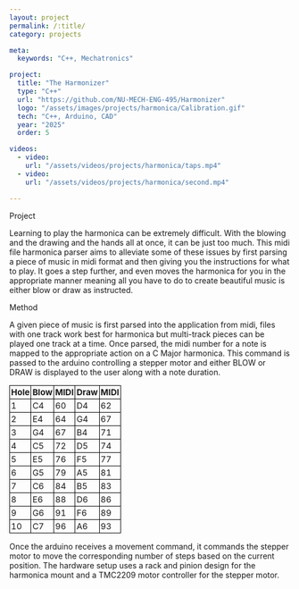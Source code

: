 ```yaml
---
layout: project
permalink: /:title/
category: projects

meta:
  keywords: "C++, Mechatronics"

project:
  title: "The Harmonizer"
  type: "C++"
  url: "https://github.com/NU-MECH-ENG-495/Harmonizer"
  logo: "/assets/images/projects/harmonica/Calibration.gif"
  tech: "C++, Arduino, CAD"
  year: "2025"
  order: 5

videos:
  - video:
    url: "/assets/videos/projects/harmonica/taps.mp4"
  - video:
    url: "/assets/videos/projects/harmonica/second.mp4"

---
```

<span class="h2">Project</span>
<p> Learning to play the harmonica can be extremely difficult. With the blowing and the drawing and the hands all at once, it can be just too much. This midi file harmonica parser aims to alleviate some of these issues by first parsing a piece of music in midi format and then giving you the instructions for what to play. It goes a step further, and even moves the harmonica for you in the appropriate manner meaning all you have to do to create beautiful music is either blow or draw as instructed.
</p>
<span class="h2">Method</span>
<p> A given piece of music is first parsed into the application from midi, files with one track work best for harmonica but multi-track pieces can be played one track at a time. Once parsed, the midi number for a note is mapped to the appropriate action on a C Major harmonica. This command is passed to the arduino controlling a stepper motor and either BLOW or DRAW is displayed to the user along with a note duration. </p>
<span class="h2"></span>
<table style="border-collapse: collapse; font-size: 15px;">
  <thead>
    <tr>
      <th style="border: 1px solid #000; padding: 2px;">Hole</th>
      <th style="border: 1px solid #000; padding: 2px;">Blow</th>
      <th style="border: 1px solid #000; padding: 2px;">MIDI</th>
      <th style="border: 1px solid #000; padding: 2px;">Draw</th>
      <th style="border: 1px solid #000; padding: 2px;">MIDI</th>
    </tr>
  </thead>
  <tbody>
    <tr><td style="border: 1px solid #000; padding: 2px;">1</td><td style="border: 1px solid #000; padding: 2px;">C4</td><td style="border: 1px solid #000; padding: 2px;">60</td><td style="border: 1px solid #000; padding: 2px;">D4</td><td style="border: 1px solid #000; padding: 2px;">62</td></tr>
    <tr><td style="border: 1px solid #000; padding: 2px;">2</td><td style="border: 1px solid #000; padding: 2px;">E4</td><td style="border: 1px solid #000; padding: 2px;">64</td><td style="border: 1px solid #000; padding: 2px;">G4</td><td style="border: 1px solid #000; padding: 2px;">67</td></tr>
    <tr><td style="border: 1px solid #000; padding: 2px;">3</td><td style="border: 1px solid #000; padding: 2px;">G4</td><td style="border: 1px solid #000; padding: 2px;">67</td><td style="border: 1px solid #000; padding: 2px;">B4</td><td style="border: 1px solid #000; padding: 2px;">71</td></tr>
    <tr><td style="border: 1px solid #000; padding: 2px;">4</td><td style="border: 1px solid #000; padding: 2px;">C5</td><td style="border: 1px solid #000; padding: 2px;">72</td><td style="border: 1px solid #000; padding: 2px;">D5</td><td style="border: 1px solid #000; padding: 2px;">74</td></tr>
    <tr><td style="border: 1px solid #000; padding: 2px;">5</td><td style="border: 1px solid #000; padding: 2px;">E5</td><td style="border: 1px solid #000; padding: 2px;">76</td><td style="border: 1px solid #000; padding: 2px;">F5</td><td style="border: 1px solid #000; padding: 2px;">77</td></tr>
    <tr><td style="border: 1px solid #000; padding: 2px;">6</td><td style="border: 1px solid #000; padding: 2px;">G5</td><td style="border: 1px solid #000; padding: 2px;">79</td><td style="border: 1px solid #000; padding: 2px;">A5</td><td style="border: 1px solid #000; padding: 2px;">81</td></tr>
    <tr><td style="border: 1px solid #000; padding: 2px;">7</td><td style="border: 1px solid #000; padding: 2px;">C6</td><td style="border: 1px solid #000; padding: 2px;">84</td><td style="border: 1px solid #000; padding: 2px;">B5</td><td style="border: 1px solid #000; padding: 2px;">83</td></tr>
    <tr><td style="border: 1px solid #000; padding: 2px;">8</td><td style="border: 1px solid #000; padding: 2px;">E6</td><td style="border: 1px solid #000; padding: 2px;">88</td><td style="border: 1px solid #000; padding: 2px;">D6</td><td style="border: 1px solid #000; padding: 2px;">86</td></tr>
    <tr><td style="border: 1px solid #000; padding: 2px;">9</td><td style="border: 1px solid #000; padding: 2px;">G6</td><td style="border: 1px solid #000; padding: 2px;">91</td><td style="border: 1px solid #000; padding: 2px;">F6</td><td style="border: 1px solid #000; padding: 2px;">89</td></tr>
    <tr><td style="border: 1px solid #000; padding: 2px;">10</td><td style="border: 1px solid #000; padding: 2px;">C7</td><td style="border: 1px solid #000; padding: 2px;">96</td><td style="border: 1px solid #000; padding: 2px;">A6</td><td style="border: 1px solid #000; padding: 2px;">93</td></tr>
  </tbody>
</table>

<span class="h2"></span>
<p>
Once the arduino receives a movement command, it commands the stepper motor to move the corresponding number of steps based on the current position. The hardware setup uses a rack and pinion design for the harmonica mount and a TMC2209 motor controller for the stepper motor.
</p>